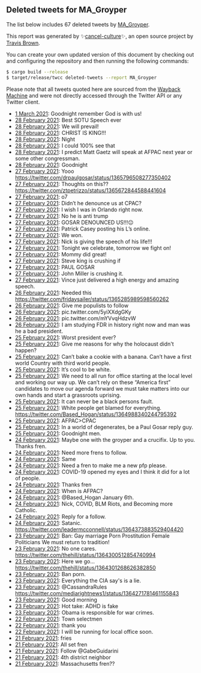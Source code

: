 ## Deleted tweets for MA_Groyper

The list below includes 67 deleted tweets by
[MA_Groyper](https://twitter.com/MA_Groyper).



This report was generated by ✨[cancel-culture](https://github.com/travisbrown/cancel-culture)✨,
an open source project by [Travis Brown](https://twitter.com/travisbrown).

You can create your own updated version of this document by checking out and configuring the
repository and then running the following commands:

```bash
$ cargo build --release
$ target/release/twcc deleted-tweets --report MA_Groyper
```

Please note that all tweets quoted here are sourced from the
[Wayback Machine](https://web.archive.org) and were not directly accessed through the Twitter API or
any Twitter client.

* [ 1 March 2021](https://web.archive.org/web/20210301021117/https://twitter.com/MA_GROYPER/status/1366208868775301123): Goodnight remember God is with us! <!--1366208868775301123-->
* [28 February 2021](https://web.archive.org/web/20210228233616/https://twitter.com/MA_GROYPER/status/1366169985484271629): Best SOTU Speech ever <!--1366169985484271629-->
* [28 February 2021](https://web.archive.org/web/20210228204416/https://twitter.com/MA_GROYPER/status/1366127002806329356): We will prevail! <!--1366127002806329356-->
* [28 February 2021](https://web.archive.org/web/20210228192852/https://twitter.com/MA_GROYPER/status/1366107617978892293): CHRIST IS KING!!! <!--1366107617978892293-->
* [28 February 2021](https://web.archive.org/web/20210228042239/https://twitter.com/MA_GROYPER/status/1365878599526600708): Night <!--1365878599526600708-->
* [28 February 2021](https://web.archive.org/web/20210228040820/https://twitter.com/MA_GROYPER/status/1365876364751044609): I could 100% see that <!--1365876364751044609-->
* [28 February 2021](https://web.archive.org/web/20210228040519/https://twitter.com/MA_GROYPER/status/1365874376327979009): I predict Matt Gaetz will speak at AFPAC next year or some other congressman. <!--1365874376327979009-->
* [28 February 2021](https://web.archive.org/web/20210228042239/https://twitter.com/MA_GROYPER/status/1365878599526600708): Goodnight <!--1365873534099161090-->
* [27 February 2021](https://web.archive.org/web/20210227225157/https://twitter.com/MA_GROYPER/status/1365796793682956296): Yooo https://twitter.com/drpaulgosar/status/1365796508277350402 <!--1365796793682956296-->
* [27 February 2021](https://web.archive.org/web/20210227215042/https://twitter.com/MA_GROYPER/status/1365781408887767045): Thoughts on this?? https://twitter.com/ztpetrizzo/status/1365672844588441604 <!--1365781408887767045-->
* [27 February 2021](https://web.archive.org/web/20210227213522/https://twitter.com/MA_GROYPER/status/1365777505408471046): o7 <!--1365777505408471046-->
* [27 February 2021](https://web.archive.org/web/20210227213345/https://twitter.com/MA_GROYPER/status/1365777055443529731): Didn’t he denounce us at CPAC? <!--1365777055443529731-->
* [27 February 2021](https://web.archive.org/web/20210227211717/https://twitter.com/MA_GROYPER/status/1365772940751605762): I wish I was in Orlando right now. <!--1365772940751605762-->
* [27 February 2021](https://web.archive.org/web/20210227154503/https://twitter.com/MA_GROYPER/status/1365678711748591620): No he is anti trump <!--1365678711748591620-->
* [27 February 2021](https://web.archive.org/web/20210227162414/https://twitter.com/MA_GROYPER/status/1365671030161879040): GOSAR DENOUNCED US!!!😐 <!--1365671030161879040-->
* [27 February 2021](https://web.archive.org/web/20210227121911/https://twitter.com/MA_GROYPER/status/1365637201468551171): Patrick Casey posting his L’s online. <!--1365637201468551171-->
* [27 February 2021](https://web.archive.org/web/20210227121748/https://twitter.com/MA_GROYPER/status/1365637104668184576): We won. <!--1365637104668184576-->
* [27 February 2021](https://web.archive.org/web/20210227043848/https://twitter.com/MA_GROYPER/status/1365521659852120065): Nick is giving the speech of his life!!! <!--1365521659852120065-->
* [27 February 2021](https://web.archive.org/web/20210227040907/https://twitter.com/MA_GROYPER/status/1365514068895756289): Tonight we celebrate, tomorrow we fight on! <!--1365514068895756289-->
* [27 February 2021](https://web.archive.org/web/20210227030653/https://twitter.com/MA_GROYPER/status/1365498546783481858): Mommy did great! <!--1365498546783481858-->
* [27 February 2021](https://web.archive.org/web/20210227030653/https://twitter.com/MA_GROYPER/status/1365498524352335872): Steve king is crushing if <!--1365498524352335872-->
* [27 February 2021](https://web.archive.org/web/20210227022252/https://twitter.com/MA_GROYPER/status/1365487515336134674): PAUL GOSAR <!--1365487515336134674-->
* [27 February 2021](https://web.archive.org/web/20210227022258/https://twitter.com/MA_GROYPER/status/1365487490476482560): John Miller is crushing it. <!--1365487490476482560-->
* [27 February 2021](https://web.archive.org/web/20210227022241/https://twitter.com/MA_GROYPER/status/1365487427557740545): Vince just delivered a high energy and amazing speech. <!--1365487427557740545-->
* [26 February 2021](https://web.archive.org/web/20210226180308/https://twitter.com/MA_GROYPER/status/1365361574026821635): Needed this https://twitter.com/fridaysailer/status/1365285989598560262 <!--1365361574026821635-->
* [26 February 2021](https://web.archive.org/web/20210226165738/https://twitter.com/MA_GROYPER/status/1365345130165776385): Give me populists to follow <!--1365345130165776385-->
* [26 February 2021](https://web.archive.org/web/20210226165515/https://twitter.com/MA_GROYPER/status/1365344481717936130): pic.twitter.com/5yiXXdgGKy <!--1365344481717936130-->
* [26 February 2021](https://web.archive.org/web/20210226165638/https://twitter.com/MA_GROYPER/status/1365344464454172672): pic.twitter.com/mYVvqHdzvW <!--1365344464454172672-->
* [26 February 2021](https://web.archive.org/web/20210226011142/https://twitter.com/MA_GROYPER/status/1365107156060672002): I am studying FDR in history right now and man was he a bad president. <!--1365107156060672002-->
* [25 February 2021](https://web.archive.org/web/20210225233203/https://twitter.com/MA_GROYPER/status/1365082104242073600): Worst president ever? <!--1365082104242073600-->
* [25 February 2021](https://web.archive.org/web/20210225224705/https://twitter.com/MA_GROYPER/status/1365070745303478272): Give me reasons for why the holocaust didn't happen? <!--1365070745303478272-->
* [25 February 2021](https://web.archive.org/web/20210225191051/https://twitter.com/MA_GROYPER/status/1365016274867224576): Can’t bake a cookie with a banana. Can’t have a first world Country with third world people. <!--1365016274867224576-->
* [25 February 2021](https://web.archive.org/web/20210225190546/https://twitter.com/MA_GROYPER/status/1365015076202287104): It’s cool to be white. <!--1365015076202287104-->
* [25 February 2021](https://web.archive.org/web/20210225190556/https://twitter.com/MA_GROYPER/status/1365015030257885185): We need to all run for office starting at the local level and working our way up. We can’t rely on these “America first” candidates to move our agenda forward we must take matters into our own hands and start a grassroots uprising. <!--1365015030257885185-->
* [25 February 2021](https://web.archive.org/web/20210225190418/https://twitter.com/MA_GROYPER/status/1365014575150747652): It can never be a black persons fault. <!--1365014575150747652-->
* [25 February 2021](https://web.archive.org/web/20210226190338/https://twitter.com/MA_GROYPER/status/1365014521413304321): White people get blamed for everything. https://twitter.com/Based_Hogan/status/1364988340244795392 <!--1365014521413304321-->
* [25 February 2021](https://web.archive.org/web/20210225162028/https://twitter.com/MA_GROYPER/status/1364973405011922944): AFPAC>CPAC <!--1364973405011922944-->
* [25 February 2021](https://web.archive.org/web/20210225132316/https://twitter.com/MA_GROYPER/status/1364914251769524226): In a world of degenerates, be a Paul Gosar reply guy. <!--1364914251769524226-->
* [25 February 2021](https://web.archive.org/web/20210225015420/https://twitter.com/MA_GROYPER/status/1364755536256860164): Goodnight men. <!--1364755536256860164-->
* [24 February 2021](https://web.archive.org/web/20210224171413/https://twitter.com/MA_GROYPER/status/1364624506665525252): Maybe one with the groyper and a crucifix. Up to you. Thanks fren. <!--1364624506665525252-->
* [24 February 2021](https://web.archive.org/web/20210224170659/https://twitter.com/MA_GROYPER/status/1364622724275073024): Need more frens to follow. <!--1364622724275073024-->
* [24 February 2021](https://web.archive.org/web/20210224170700/https://twitter.com/MA_GROYPER/status/1364622684181692418): Same <!--1364622684181692418-->
* [24 February 2021](https://web.archive.org/web/20210224170700/https://twitter.com/MA_GROYPER/status/1364622684181692418): Need a fren to make me a new pfp please. <!--1364621170721619968-->
* [24 February 2021](https://web.archive.org/web/20210224164106/https://twitter.com/MA_GROYPER/status/1364616259942367237): COVID-19 opened my eyes and I think it did for a lot of people. <!--1364616259942367237-->
* [24 February 2021](https://web.archive.org/web/20210224164030/https://twitter.com/MA_GROYPER/status/1364616165641891840): Thanks fren <!--1364616165641891840-->
* [24 February 2021](https://web.archive.org/web/20210224163557/https://twitter.com/MA_GROYPER/status/1364614914371956736): When is AFPAC? <!--1364614914371956736-->
* [24 February 2021](https://web.archive.org/web/20210224161647/https://twitter.com/MA_GROYPER/status/1364610233960697856): @Based_Hogan January 6th. <!--1364610233960697856-->
* [24 February 2021](https://web.archive.org/web/20210224161845/https://twitter.com/MA_GROYPER/status/1364610163395674115): Nick, COVID, BLM Riots, and Becoming more Catholic. <!--1364610163395674115-->
* [24 February 2021](https://web.archive.org/web/20210224140942/https://twitter.com/MA_GROYPER/status/1364578152287268873): Reply for a follow. <!--1364578152287268873-->
* [24 February 2021](https://web.archive.org/web/20210224102205/https://twitter.com/MA_GROYPER/status/1364520917318139904): Satanic. https://twitter.com/leadermcconnell/status/1364373883529404420 <!--1364520917318139904-->
* [23 February 2021](https://web.archive.org/web/20210223205523/https://twitter.com/MA_GROYPER/status/1364305880754307077): Ban:  Gay marriage  Porn  Prostitution  Female Politicians  We must return to tradition! <!--1364305880754307077-->
* [23 February 2021](https://web.archive.org/web/20210223204632/https://twitter.com/MA_GROYPER/status/1364305154955239426): No one cares. https://twitter.com/thehill/status/1364300512854740994 <!--1364305154955239426-->
* [23 February 2021](https://web.archive.org/web/20210223205538/https://twitter.com/MA_GROYPER/status/1364305104929771526): Here we go... https://twitter.com/thehill/status/1364301268626382850 <!--1364305104929771526-->
* [23 February 2021](https://web.archive.org/web/20210223205240/https://twitter.com/MA_GROYPER/status/1364304985417252869): Ban porn. <!--1364304985417252869-->
* [23 February 2021](https://web.archive.org/web/20210223181849/https://twitter.com/MA_GROYPER/status/1364278433358954498): Everything the CIA say's is a lie. <!--1364278433358954498-->
* [23 February 2021](https://web.archive.org/web/20210223175637/https://twitter.com/MA_GROYPER/status/1364272743374589953): @CassandraRules  https://twitter.com/mediarightnews1/status/1364271781461155843 <!--1364272743374589953-->
* [23 February 2021](https://web.archive.org/web/20210223101823/https://twitter.com/MA_GROYPER/status/1364157500644294656): Good morning <!--1364157500644294656-->
* [23 February 2021](https://web.archive.org/web/20210223004606/https://twitter.com/MA_GROYPER/status/1364013568702767105): Hot take: ADHD is fake <!--1364013568702767105-->
* [23 February 2021](https://web.archive.org/web/20210223004558/https://twitter.com/MA_GROYPER/status/1364013536838639617): Obama is responsible for war crimes. <!--1364013536838639617-->
* [22 February 2021](https://web.archive.org/web/20210222190114/https://twitter.com/MA_GROYPER/status/1363926809927106567): Town selectmen <!--1363926809927106567-->
* [22 February 2021](https://web.archive.org/web/20210222175714/https://twitter.com/MA_GROYPER/status/1363910632085606400): thank you <!--1363910632085606400-->
* [22 February 2021](https://web.archive.org/web/20210222175714/https://twitter.com/MA_GROYPER/status/1363910632085606400): I will be running for local office soon. <!--1363908605485940743-->
* [21 February 2021](https://web.archive.org/web/20210221170151/https://twitter.com/MA_GROYPER/status/1363534312382021633): fries <!--1363534312382021633-->
* [21 February 2021](https://web.archive.org/web/20210221053108/https://twitter.com/MA_GROYPER/status/1363360496171253761): All set fren <!--1363360496171253761-->
* [21 February 2021](https://web.archive.org/web/20210221052142/https://twitter.com/MA_GROYPER/status/1363358104478502919): Follow  @GabeGuidarini <!--1363358104478502919-->
* [21 February 2021](https://web.archive.org/web/20210221051813/https://twitter.com/MA_GROYPER/status/1363357304872173569): 4th district neighbor <!--1363357304872173569-->
* [21 February 2021](https://web.archive.org/web/20210221005925/https://twitter.com/MA_GROYPER/status/1363292089660952579): Massachusetts fren?? <!--1363292089660952579-->
